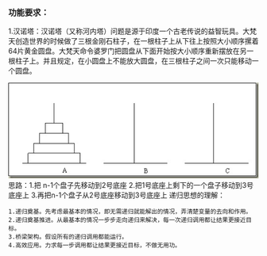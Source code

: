 ### 功能要求：

1.汉诺塔：汉诺塔（又称河内塔）问题是源于印度一个古老传说的益智玩具。大梵天创造世界的时候做了三根金刚石柱子，在一根柱子上从下往上按照大小顺序摞着64片黄金圆盘。大梵天命令婆罗门把圆盘从下面开始按大小顺序重新摆放在另一根柱子上。并且规定，在小圆盘上不能放大圆盘，在三根柱子之间一次只能移动一个圆盘。

![](./hanoi.jpg)
思路：1.把 n-1个盘子先移动到2号底座
       2.把1号底座上剩下的一个盘子移动到3号底座上
       3.再把n-1个盘子从2号底座移动到3号底座上
	   递归思想的理解：

    1.递归奠基。先考虑最基本的情况，即无需递归就能解出的情况，弄清楚变量的去向和作用。
    2.递归奠基推进。从最基本的情况一步步走向递归来解决，每一次递归调用都让结果更接近目标。
    3.桥梁架构。假设所有的递归调用都能运行。
    4.高效应用。力求每一步调用都让结果更接近目标，不做无用功。
